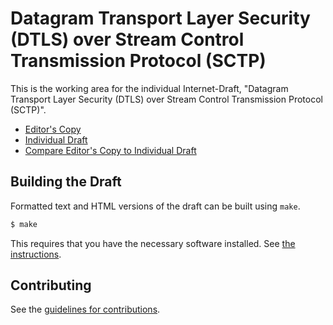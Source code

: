 # Datagram Transport Layer Security (DTLS) over Stream Control Transmission Protocol (SCTP)

This is the working area for the individual Internet-Draft, "Datagram Transport Layer Security (DTLS) over Stream Control Transmission Protocol (SCTP)".

* [Editor's Copy](https://gloinul.github.io/draft-westerlund-tsvwg-dtls-over-sctp-bis/#go.draft-westerlund-tsvwg-dtls-over-sctp-bis.html)
* [Individual Draft](https://tools.ietf.org/html/draft-westerlund-tsvwg-dtls-over-sctp-bis)
* [Compare Editor's Copy to Individual Draft](https://gloinul.github.io/draft-westerlund-tsvwg-dtls-over-sctp-bis/#go.draft-westerlund-tsvwg-dtls-over-sctp-bis.diff)

## Building the Draft

Formatted text and HTML versions of the draft can be built using `make`.

```sh
$ make
```

This requires that you have the necessary software installed.  See
[the instructions](https://github.com/martinthomson/i-d-template/blob/master/doc/SETUP.md).


## Contributing

See the
[guidelines for contributions](https://github.com/gloinul/draft-westerlund-tsvwg-dtls-over-sctp-bis/blob/main/CONTRIBUTING.md).

